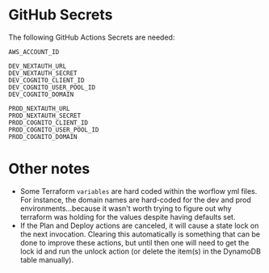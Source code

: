 
# GitHub Secrets

The following GitHub Actions Secrets are needed:
```
AWS_ACCOUNT_ID

DEV_NEXTAUTH_URL
DEV_NEXTAUTH_SECRET
DEV_COGNITO_CLIENT_ID
DEV_COGNITO_USER_POOL_ID
DEV_COGNITO_DOMAIN

PROD_NEXTAUTH_URL
PROD_NEXTAUTH_SECRET
PROD_COGNITO_CLIENT_ID
PROD_COGNITO_USER_POOL_ID
PROD_COGNITO_DOMAIN
```

# Other notes

- Some Terraform `variables` are hard coded within the worflow yml files. For instance, the domain names are hard-coded for the dev and prod environments...because it wasn't worth trying to figure out why terraform was holding for the values despite having defaults set.
- If the Plan and Deploy actions are canceled, it will cause a state lock on the next invocation. Clearing this automatically is something that can be done to improve these actions, but until then one will need to get the lock id and run the unlock action (or delete the item(s) in the DynamoDB table manually). 